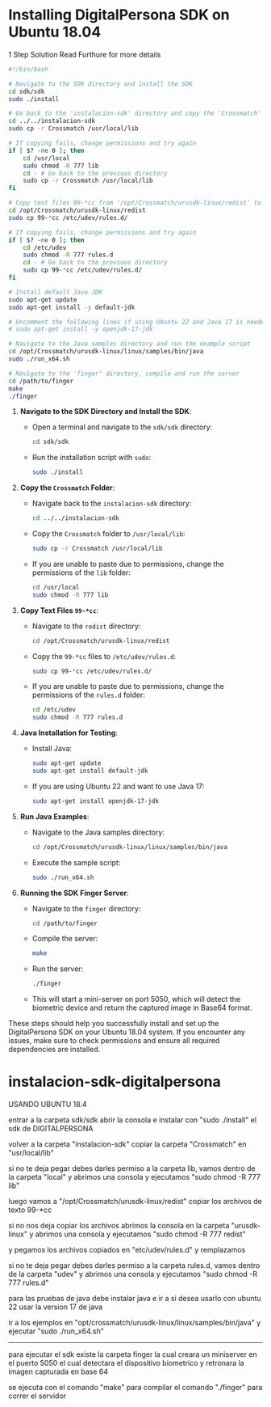 # Installing DigitalPersona SDK on Ubuntu 18.04

1 Step Solution
Read Furthure for more details
```bash
#!/bin/bash

# Navigate to the SDK directory and install the SDK
cd sdk/sdk
sudo ./install

# Go back to the 'instalacion-sdk' directory and copy the 'Crossmatch' folder to '/usr/local/lib'
cd ../../instalacion-sdk
sudo cp -r Crossmatch /usr/local/lib

# If copying fails, change permissions and try again
if [ $? -ne 0 ]; then
    cd /usr/local
    sudo chmod -R 777 lib
    cd - # Go back to the previous directory
    sudo cp -r Crossmatch /usr/local/lib
fi

# Copy text files 99-*cc from '/opt/Crossmatch/urusdk-linux/redist' to '/etc/udev/rules.d'
cd /opt/Crossmatch/urusdk-linux/redist
sudo cp 99-*cc /etc/udev/rules.d/

# If copying fails, change permissions and try again
if [ $? -ne 0 ]; then
    cd /etc/udev
    sudo chmod -R 777 rules.d
    cd - # Go back to the previous directory
    sudo cp 99-*cc /etc/udev/rules.d/
fi

# Install default Java JDK
sudo apt-get update
sudo apt-get install -y default-jdk

# Uncomment the following lines if using Ubuntu 22 and Java 17 is needed
# sudo apt-get install -y openjdk-17-jdk

# Navigate to the Java samples directory and run the example script
cd /opt/Crossmatch/urusdk-linux/linux/samples/bin/java
sudo ./run_x64.sh

# Navigate to the 'finger' directory, compile and run the server
cd /path/to/finger
make
./finger
```


1. **Navigate to the SDK Directory and Install the SDK**:
   - Open a terminal and navigate to the `sdk/sdk` directory:
     ```bash
     cd sdk/sdk
     ```
   - Run the installation script with `sudo`:
     ```bash
     sudo ./install
     ```

2. **Copy the `Crossmatch` Folder**:
   - Navigate back to the `instalacion-sdk` directory:
     ```bash
     cd ../../instalacion-sdk
     ```
   - Copy the `Crossmatch` folder to `/usr/local/lib`:
     ```bash
     sudo cp -r Crossmatch /usr/local/lib
     ```
   - If you are unable to paste due to permissions, change the permissions of the `lib` folder:
     ```bash
     cd /usr/local
     sudo chmod -R 777 lib
     ```

3. **Copy Text Files `99-*cc`**:
   - Navigate to the `redist` directory:
     ```bash
     cd /opt/Crossmatch/urusdk-linux/redist
     ```
   - Copy the `99-*cc` files to `/etc/udev/rules.d`:
     ```bash
     sudo cp 99-*cc /etc/udev/rules.d/
     ```
   - If you are unable to paste due to permissions, change the permissions of the `rules.d` folder:
     ```bash
     cd /etc/udev
     sudo chmod -R 777 rules.d
     ```

4. **Java Installation for Testing**:
   - Install Java:
     ```bash
     sudo apt-get update
     sudo apt-get install default-jdk
     ```
   - If you are using Ubuntu 22 and want to use Java 17:
     ```bash
     sudo apt-get install openjdk-17-jdk
     ```

5. **Run Java Examples**:
   - Navigate to the Java samples directory:
     ```bash
     cd /opt/Crossmatch/urusdk-linux/linux/samples/bin/java
     ```
   - Execute the sample script:
     ```bash
     sudo ./run_x64.sh
     ```

6. **Running the SDK Finger Server**:
   - Navigate to the `finger` directory:
     ```bash
     cd /path/to/finger
     ```
   - Compile the server:
     ```bash
     make
     ```
   - Run the server:
     ```bash
     ./finger
     ```
   - This will start a mini-server on port 5050, which will detect the biometric device and return the captured image in Base64 format.

These steps should help you successfully install and set up the DigitalPersona SDK on your Ubuntu 18.04 system. If you encounter any issues, make sure to check permissions and ensure all required dependencies are installed.

# instalacion-sdk-digitalpersona
USANDO UBUNTU 18.4
 
entrar a la carpeta sdk/sdk 
abrir la consola e instalar con "sudo ./install" el sdk de DIGITALPERSONA

volver a la carpeta "instalacion-sdk" copiar la carpeta  "Crossmatch" en "usr/local/lib"
	
si no te deja pegar debes darles permiso a la carpeta lib, vamos dentro de la carpeta "local" y abrimos una consola y ejecutamos "sudo chmod -R 777 lib"

luego vamos a "/opt/Crossmatch/urusdk-linux/redist" copiar los archivos de texto 99-*cc
	 
si no  nos deja copiar los archivos abrimos la consola en la carpeta "urusdk-linux" y abrimos una consola y ejecutamos "sudo chmod -R 777 redist"
	
y pegamos los archivos copiados en "etc/udev/rules.d"  y remplazamos

	 
si no te deja pegar debes darles permiso a la carpeta rules.d, vamos dentro de la carpeta "udev" y abrimos una consola y ejecutamos "sudo chmod -R 777 rules.d"

para las pruebas de java debe instalar java e ir a si desea usarlo con ubuntu 22 usar la version 17 de java

ir a los ejemplos en "opt/crossmatch/urusdk-linux/linux/samples/bin/java" y ejecutar "sudo ./run_x64.sh"

---------------------------------------------------------------------------------------

para ejecutar el sdk existe la carpeta finger la cual creara un miniserver en el puerto 5050 el cual detectara el dispositivo biometrico y retronara la imagen capturada en base 64

se ejecuta con el comando "make" para compilar 
el comando "./finger" para correr el servidor
